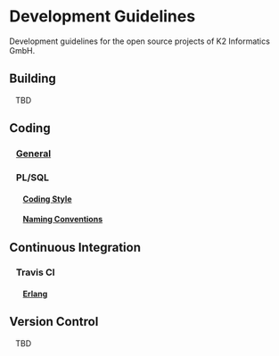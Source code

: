 # Development Guidelines
Development guidelines for the open source projects of K2 Informatics GmbH.


## Building <a name="building"></a>

&ensp; TBD

[comment]: <> (### &ensp; rebar3 <a name="building_rebar3"></a>)

## Coding <a name="coding"></a>

### &ensp; [General](doc/coding/general/general.md) <a name="coding_general"></a>

[comment]: <> (### &ensp; Erlang <a name="coding_erlang"></a>)

### &ensp; PL/SQL <a name="coding_pl_sql"></a>

#### &ensp;&ensp;&ensp; [Coding Style](doc/coding/pl_sql/coding_style.md) <a name="coding_pl_sql_coding_style"></a>

#### &ensp;&ensp;&ensp; [Naming Conventions](doc/coding/pl_sql/naming_conventions.md) <a name="coding_pl_sql_naming_conventions"></a>

## Continuous Integration <a name="continuous_integration"></a>

### &ensp; Travis CI <a name="continuous_integration_travis_ci"></a>

#### &ensp;&ensp;&ensp; [Erlang](doc/continuous_integration/travis_ci/erlang.md) <a name="continuous_integration_travis_ci_erlang"></a> 

## Version Control <a name="version_control"></a>

&ensp; TBD

[comment]: <> (### &ensp; Git <a name="version_control_git"></a>)
 
[comment]: <> (### &ensp; GitHub <a name="version_control_github"></a>)
